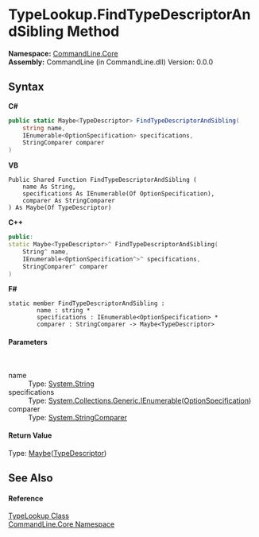 # TypeLookup.FindTypeDescriptorAndSibling Method 
 

**Namespace:**&nbsp;<a href="N_CommandLine_Core">CommandLine.Core</a><br />**Assembly:**&nbsp;CommandLine (in CommandLine.dll) Version: 0.0.0

## Syntax

**C#**<br />
``` C#
public static Maybe<TypeDescriptor> FindTypeDescriptorAndSibling(
	string name,
	IEnumerable<OptionSpecification> specifications,
	StringComparer comparer
)
```

**VB**<br />
``` VB
Public Shared Function FindTypeDescriptorAndSibling ( 
	name As String,
	specifications As IEnumerable(Of OptionSpecification),
	comparer As StringComparer
) As Maybe(Of TypeDescriptor)
```

**C++**<br />
``` C++
public:
static Maybe<TypeDescriptor>^ FindTypeDescriptorAndSibling(
	String^ name, 
	IEnumerable<OptionSpecification^>^ specifications, 
	StringComparer^ comparer
)
```

**F#**<br />
``` F#
static member FindTypeDescriptorAndSibling : 
        name : string * 
        specifications : IEnumerable<OptionSpecification> * 
        comparer : StringComparer -> Maybe<TypeDescriptor> 

```


#### Parameters
&nbsp;<dl><dt>name</dt><dd>Type: <a href="https://docs.microsoft.com/dotnet/api/system.string" target="_blank">System.String</a><br /></dd><dt>specifications</dt><dd>Type: <a href="https://docs.microsoft.com/dotnet/api/system.collections.generic.ienumerable-1" target="_blank">System.Collections.Generic.IEnumerable</a>(<a href="T_CommandLine_Core_OptionSpecification">OptionSpecification</a>)<br /></dd><dt>comparer</dt><dd>Type: <a href="https://docs.microsoft.com/dotnet/api/system.stringcomparer" target="_blank">System.StringComparer</a><br /></dd></dl>

#### Return Value
Type: <a href="T_CSharpx_Maybe_1">Maybe</a>(<a href="T_CommandLine_Core_TypeDescriptor">TypeDescriptor</a>)

## See Also


#### Reference
<a href="T_CommandLine_Core_TypeLookup">TypeLookup Class</a><br /><a href="N_CommandLine_Core">CommandLine.Core Namespace</a><br />